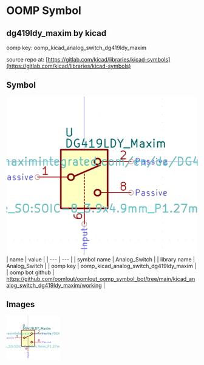 # OOMP Symbol  
## dg419ldy_maxim  by kicad  
  
oomp key: oomp_kicad_analog_switch_dg419ldy_maxim  
  
source repo at: [https://gitlab.com/kicad/libraries/kicad-symbols](https://gitlab.com/kicad/libraries/kicad-symbols)  
## Symbol  
  
[![working.png](working_600.png)](working.png)  
| name | value | 
| --- | --- | 
| symbol name | Analog_Switch | 
| library name | Analog_Switch | 
| oomp key | oomp_kicad_analog_switch_dg419ldy_maxim | 
| oomp bot github | https://github.com/oomlout/oomlout_oomp_symbol_bot/tree/main/kicad_analog_switch_dg419ldy_maxim/working | 
## Images  
  
[![working.png](working_140.png)](working.png)  
